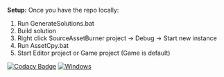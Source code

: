 **Setup:**
Once you have the repo locally:
1) Run GenerateSolutions.bat
2) Build solution
3) Right click SourceAssetBurner project -> Debug -> Start new instance
4) Run AssetCpy.bat
5) Start Editor project or Game project (Game is default)



[![Codacy Badge](https://api.codacy.com/project/badge/Grade/1e7ff76592894b2799776314e66f1f4d)](https://app.codacy.com/manual/b1nary0/RZE?utm_source=github.com&utm_medium=referral&utm_content=b1nary0/RZE&utm_campaign=Badge_Grade_Dashboard)
[![Windows ](https://github.com/b1nary0/RZE/actions/workflows/Windows.yml/badge.svg)](https://github.com/b1nary0/RZE/actions/workflows/Windows.yml)